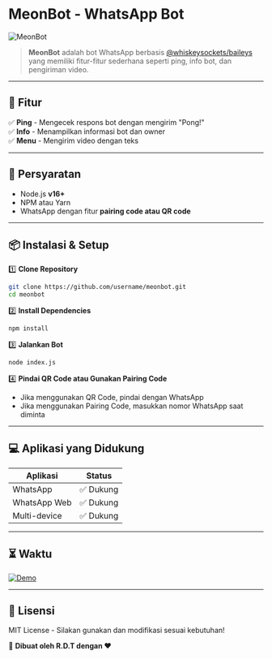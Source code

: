 

# MeonBot - WhatsApp Bot

![MeonBot](https://img.shields.io/badge/MeonBot-v1.0-blue.svg)

> **MeonBot** adalah bot WhatsApp berbasis [@whiskeysockets/baileys](https://github.com/WhiskeySockets/Baileys) yang memiliki fitur-fitur sederhana seperti ping, info bot, dan pengiriman video.

---

## 🚀 Fitur

✅ **Ping** - Mengecek respons bot dengan mengirim "Pong!"  
✅ **Info** - Menampilkan informasi bot dan owner  
✅ **Menu** - Mengirim video dengan teks  

---

## 🔧 Persyaratan

- Node.js **v16+**
- NPM atau Yarn
- WhatsApp dengan fitur **pairing code atau QR code**

---

## 📦 Instalasi & Setup

1️⃣ **Clone Repository**
```sh
git clone https://github.com/username/meonbot.git
cd meonbot
```

2️⃣ **Install Dependencies**
```sh
npm install
```

3️⃣ **Jalankan Bot**
```sh
node index.js
```

4️⃣ **Pindai QR Code atau Gunakan Pairing Code**
- Jika menggunakan QR Code, pindai dengan WhatsApp
- Jika menggunakan Pairing Code, masukkan nomor WhatsApp saat diminta

---

## 💻 Aplikasi yang Didukung

| Aplikasi       | Status |
|---------------|--------|
| WhatsApp      | ✅ Dukung |
| WhatsApp Web  | ✅ Dukung |
| Multi-device  | ✅ Dukung |

---

## ⏳ Waktu


[![Demo](https://asciinema.org/a/123456.svg)](https://asciinema.org/a/123456)



---

## 📜 Lisensi

MIT License - Silakan gunakan dan modifikasi sesuai kebutuhan!


📌 **Dibuat oleh R.D.T dengan ❤️**

